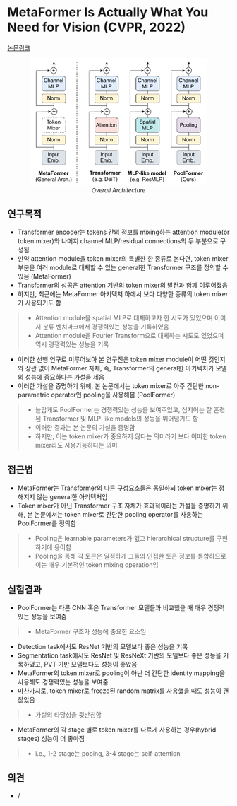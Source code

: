# MetaFormer Is Actually What You Need for Vision (CVPR, 2022)

[논문링크](https://openaccess.thecvf.com/content/CVPR2022/html/Yu_MetaFormer_Is_Actually_What_You_Need_for_Vision_CVPR_2022_paper.html)

<p align="center">
    <img width="400" alt='fig1' src="./img/01_45_01.png?raw=true"></br>
    <em><font size=2>Overall Architecture</font></em>
</p>

## 연구목적
- Transformer encoder는 tokens 간의 정보를 mixing하는 attention module(or token mixer)와 나머지 channel MLP/residual connections의 두 부분으로 구성됨
- 만약 attention module을 token mixer의 특별한 한 종류로 본다면, token mixer 부분을 여러 module로 대체할 수 있는 general한 Transformer 구조를 정의할 수 있음 (MetaFormer)
- Transformer의 성공은 attention 기반의 token mixer의 발전과 함께 이루어졌음
- 하지만, 최근에는 MetaFormer 아키텍처 하에서 보다 다양한 종류의 token mixer가 사용되기도 함
> - Attention module을 spatial MLP로 대체하고자 한 시도가 있었으며 이미지 분류 벤치마크에서 경쟁력있는 성능을 기록하였음
> - Attention module을 Fourier Transform으로 대체하는 시도도 있었으며 역시 경쟁력있는 성능을 기록
- 이러한 선행 연구로 미루어보아 본 연구진은 token mixer module이 어떤 것인지와 상관 없이 MetaFormer 자체, 즉, Transformer의 general한 아키텍처가 모델의 성능에 중요하다는 가설을 세움
- 이러한 가설을 증명하기 위해, 본 논문에서는 token mixer로 아주 간단한 non-parametric operator인 pooling을 사용해봄 (PoolFormer)
> - 놀랍게도 PoolFormer는 경쟁력있는 성능을 보여주었고, 심지어는 잘 훈련된 Transformer 및 MLP-like models의 성능을 뛰어넘기도 함
> - 이러한 결과는 본 논문의 가설을 증명함
> - 하지만, 이는 token mixer가 중요하지 않다는 의미라기 보다 어떠한 token mixer라도 사용가능하다는 의미

## 접근법
- MetaFormer는 Transformer의 다른 구성요소들은 동일하되 token mixer는 정해지지 않는 general한 아키텍처임
- Token mixer가 아닌 Transformer 구조 자체가 효과적이라는 가설을 증명하기 위해, 본 논문에서는 token mixer로 간단한 pooling operator를 사용하는 PoolFormer를 정의함
> - Pooling은 learnable parameters가 없고 hierarchical structure를 구현하기에 용이함
> - Pooling을 통해 각 토큰은 일정하게 그들의 인접한 토큰 정보를 통합하므로 이는 매우 기본적인 token mixing operation임

## 실험결과
- PoolFormer는 다른 CNN 혹은 Transformer 모델들과 비교했을 때 매우 경쟁력있는 성능을 보여줌
> - MetaFormer 구조가 성능에 중요한 요소임
- Detection task에서도 ResNet 기반의 모델보다 좋은 성능을 기록
- Segmentation task에서도 ResNet 및 ResNeXt 기반의 모델보다 좋은 성능을 기록하였고, PVT 기반 모델보다도 성능이 좋았음
- MetaFormer의 token mixer로 pooling이 아닌 더 간단한 identity mapping을 사용해도 경쟁력있는 성능을 보여줌
- 마찬가지로, token mixer로 freeze된 random matrix를 사용했을 때도 성능이 괜찮았음
> - 가설의 타당성을 뒷받침함
- MetaFormer의 각 stage 별로 token mixer를 다르게 사용하는 경우(hybrid stages) 성능이 더 좋아짐
> - i.e., 1-2 stage는 pooing, 3-4 stage는 self-attention

## 의견
- /